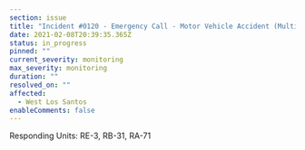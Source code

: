 ```yaml
---
section: issue
title: "Incident #0120 - Emergency Call - Motor Vehicle Accident (Multiple Vehicles)"
date: 2021-02-08T20:39:35.365Z
status: in_progress
pinned: ""
current_severity: monitoring
max_severity: monitoring
duration: ""
resolved_on: ""
affected:
  - West Los Santos
enableComments: false
---
```

Responding Units: RE-3, RB-31, RA-71